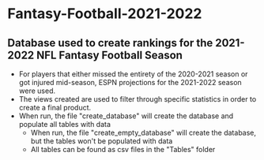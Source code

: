 # Fantasy-Football-2021-2022

## Database used to create rankings for the 2021-2022 NFL Fantasy Football Season

* For players that either missed the entirety of the 2020-2021 season or got injured mid-season, ESPN projections for the 2021-2022 season were used. 
* The views created are used to filter through specific statistics in order to create a final product.
* When run, the file "create_database" will create the database and populate all tables with data
  *   When run, the file "create_empty_database" will create the database, but the tables won't be populated with data
  *   All tables can be found as csv files in the "Tables" folder 
